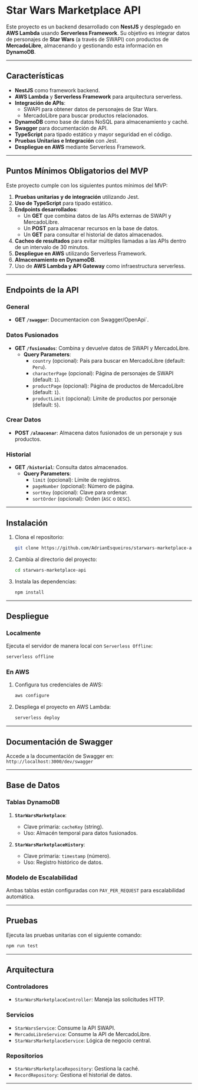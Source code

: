 
# Star Wars Marketplace API

Este proyecto es un backend desarrollado con **NestJS** y desplegado en **AWS Lambda** usando **Serverless Framework**. Su objetivo es integrar datos de personajes de **Star Wars** (a través de SWAPI) con productos de **MercadoLibre**, almacenando y gestionando esta información en **DynamoDB**.

---

## Características

- **NestJS** como framework backend.
- **AWS Lambda** y **Serverless Framework** para arquitectura serverless.
- **Integración de APIs**:
  - SWAPI para obtener datos de personajes de Star Wars.
  - MercadoLibre para buscar productos relacionados.
- **DynamoDB** como base de datos NoSQL para almacenamiento y caché.
- **Swagger** para documentación de API.
- **TypeScript** para tipado estático y mayor seguridad en el código.
- **Pruebas Unitarias e Integración** con Jest.
- **Despliegue en AWS** mediante Serverless Framework.

---

## Puntos Mínimos Obligatorios del MVP

Este proyecto cumple con los siguientes puntos mínimos del MVP:
1. **Pruebas unitarias y de integración** utilizando Jest.
2. **Uso de TypeScript** para tipado estático.
3. **Endpoints desarrollados**:
   - Un **GET** que combina datos de las APIs externas de SWAPI y MercadoLibre.
   - Un **POST** para almacenar recursos en la base de datos.
   - Un **GET** para consultar el historial de datos almacenados.
4. **Cacheo de resultados** para evitar múltiples llamadas a las APIs dentro de un intervalo de 30 minutos.
5. **Despliegue en AWS** utilizando Serverless Framework.
6. **Almacenamiento en DynamoDB**.
7. Uso de **AWS Lambda y API Gateway** como infraestructura serverless.

---

## Endpoints de la API

### General
- **GET `/swagger`**: Documentacion con Swagger/OpenApi`.

### Datos Fusionados
- **GET `/fusionados`**: Combina y devuelve datos de SWAPI y MercadoLibre.
  - **Query Parameters**:
    - `country` (opcional): País para buscar en MercadoLibre (default: `Peru`).
    - `characterPage` (opcional): Página de personajes de SWAPI (default: `1`).
    - `productPage` (opcional): Página de productos de MercadoLibre (default: `1`).
    - `productLimit` (opcional): Límite de productos por personaje (default: `5`).

### Crear Datos
- **POST `/almacenar`**: Almacena datos fusionados de un personaje y sus productos.

### Historial
- **GET `/historial`**: Consulta datos almacenados.
  - **Query Parameters**:
    - `limit` (opcional): Límite de registros.
    - `pageNumber` (opcional): Número de página.
    - `sortKey` (opcional): Clave para ordenar.
    - `sortOrder` (opcional): Orden (`ASC` o `DESC`).

---

## Instalación

1. Clona el repositorio:

   ```bash
   git clone https://github.com/AdrianEsqueiros/starwars-marketplace-api.git
   ```

2. Cambia al directorio del proyecto:

   ```bash
   cd starwars-marketplace-api
   ```

3. Instala las dependencias:

   ```bash
   npm install
   ```

---

## Despliegue

### Localmente
Ejecuta el servidor de manera local con `Serverless Offline`:

```bash
serverless offline
```

### En AWS
1. Configura tus credenciales de AWS:
   ```bash
   aws configure
   ```

2. Despliega el proyecto en AWS Lambda:
   ```bash
   serverless deploy
   ```

---

## Documentación de Swagger

Accede a la documentación de Swagger en:  
`http://localhost:3000/dev/swagger`

---

## Base de Datos

### Tablas DynamoDB
1. **`StarWarsMarketplace`**:
   - Clave primaria: `cacheKey` (string).
   - Uso: Almacén temporal para datos fusionados.

2. **`StarWarsMarketplaceHistory`**:
   - Clave primaria: `timestamp` (número).
   - Uso: Registro histórico de datos.

### Modelo de Escalabilidad
Ambas tablas están configuradas con `PAY_PER_REQUEST` para escalabilidad automática.

---

## Pruebas

Ejecuta las pruebas unitarias con el siguiente comando:

```bash
npm run test
```

---

## Arquitectura

### **Controladores**
- `StarWarsMarketplaceController`: Maneja las solicitudes HTTP.

### **Servicios**
- `StarWarsService`: Consume la API SWAPI.
- `MercadoLibreService`: Consume la API de MercadoLibre.
- `StarWarsMarketplaceService`: Lógica de negocio central.

### **Repositorios**
- `StarWarsMarketplaceRepository`: Gestiona la caché.
- `RecordRepository`: Gestiona el historial de datos.

---

